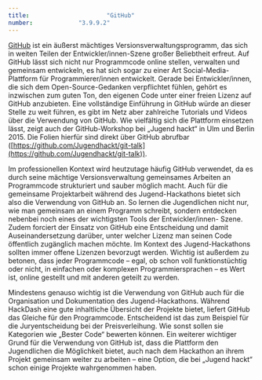 ```yaml
---
title: 						"GitHub"
number: 			"3.9.9.2"
---
```


[GitHub](https://github.com) ist ein äußerst mächtiges Versionsverwaltungsprogramm, das sich in weiten Teilen der Entwickler/innen-Szene großer Beliebtheit erfreut. Auf GitHub lässt sich nicht nur Programmcode online stellen, verwalten und gemeinsam entwickeln, es hat sich sogar zu einer Art Social-Media-Plattform für Programmierer/innen entwickelt. Gerade bei Entwickler/innen, die sich dem Open-Source-Gedanken verpflichtet fühlen, gehört es inzwischen zum guten Ton, den eigenen Code unter einer freien Lizenz auf GitHub anzubieten. Eine vollständige Einführung in GitHub würde an dieser Stelle zu weit führen, es gibt im Netz aber zahlreiche Tutorials und Videos über die Verwendung von GitHub. Wie vielfältig sich die Plattform einsetzen lässt, zeigt auch der GitHub-Workshop bei „Jugend hackt“ in Ulm und Berlin 2015. Die Folien hierfür sind direkt über GitHub abrufbar ([https://github.com/Jugendhackt/git-talk](https://github.com/Jugendhackt/git-talk)).

Im professionellen Kontext wird heutzutage häufig GitHub verwendet, da es durch seine mächtige Versionsverwaltung gemeinsames Arbeiten an Programmcode strukturiert und sauber möglich macht. Auch für die gemeinsame Projektarbeit während des Jugend-Hackathons bietet sich also die Verwendung von GitHub an. So lernen die Jugendlichen nicht nur, wie man gemeinsam an einem Programm schreibt, sondern entdecken nebenbei noch eines der wichtigsten Tools der Entwickler/innen- Szene. Zudem forciert der Einsatz von GitHub eine Entscheidung und damit Auseinandersetzung darüber, unter welcher Lizenz man seinen Code öffentlich zugänglich machen möchte. Im Kontext des Jugend-Hackathons sollten immer offene Lizenzen bevorzugt werden. Wichtig ist außerdem zu betonen, dass jeder Programmcode – egal, ob schon voll funktionstüchtig oder nicht, in einfachen oder komplexen Programmiersprachen –  es Wert ist, online gestellt und mit anderen geteilt zu werden.

Mindestens genauso wichtig ist die Verwendung von GitHub auch für die Organisation und Dokumentation des Jugend-Hackathons. Während HackDash eine gute inhaltliche Übersicht der Projekte bietet, liefert GitHub das Gleiche für den Programmcode. Entscheidend ist das zum Beispiel für die Juryentscheidung bei der Preisverleihung. Wie sonst sollen sie Kategorien wie „Bester Code“ bewerten können. Ein weiterer wichtiger Grund für die Verwendung von GitHub ist, dass die Plattform den Jugendlichen die Möglichkeit bietet, auch nach dem Hackathon an ihrem Projekt gemeinsam weiter zu arbeiten – eine Option, die bei „Jugend hackt“ schon einige Projekte wahrgenommen haben.
